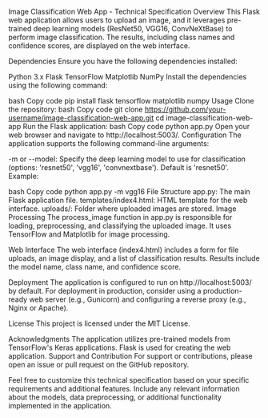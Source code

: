 
Image Classification Web App - Technical Specification
Overview
This Flask web application allows users to upload an image, and it leverages pre-trained deep learning models (ResNet50, VGG16, ConvNeXtBase) to perform image classification. The results, including class names and confidence scores, are displayed on the web interface.

Dependencies
Ensure you have the following dependencies installed:

Python 3.x
Flask
TensorFlow
Matplotlib
NumPy
Install the dependencies using the following command:

bash
Copy code
pip install flask tensorflow matplotlib numpy
Usage
Clone the repository:
bash
Copy code
git clone https://github.com/your-username/image-classification-web-app.git
cd image-classification-web-app
Run the Flask application:
bash
Copy code
python app.py
Open your web browser and navigate to http://localhost:5003/.
Configuration
The application supports the following command-line arguments:

-m or --model: Specify the deep learning model to use for classification (options: 'resnet50', 'vgg16', 'convnextbase'). Default is 'resnet50'.
Example:

bash
Copy code
python app.py -m vgg16
File Structure
app.py: The main Flask application file.
templates/index4.html: HTML template for the web interface.
uploads/: Folder where uploaded images are stored.
Image Processing
The process_image function in app.py is responsible for loading, preprocessing, and classifying the uploaded image. It uses TensorFlow and Matplotlib for image processing.

Web Interface
The web interface (index4.html) includes a form for file uploads, an image display, and a list of classification results. Results include the model name, class name, and confidence score.

Deployment
The application is configured to run on http://localhost:5003/ by default. For deployment in production, consider using a production-ready web server (e.g., Gunicorn) and configuring a reverse proxy (e.g., Nginx or Apache).

License
This project is licensed under the MIT License.

Acknowledgments
The application utilizes pre-trained models from TensorFlow's Keras applications.
Flask is used for creating the web application.
Support and Contribution
For support or contributions, please open an issue or pull request on the GitHub repository.

Feel free to customize this technical specification based on your specific requirements and additional features. Include any relevant information about the models, data preprocessing, or additional functionality implemented in the application.